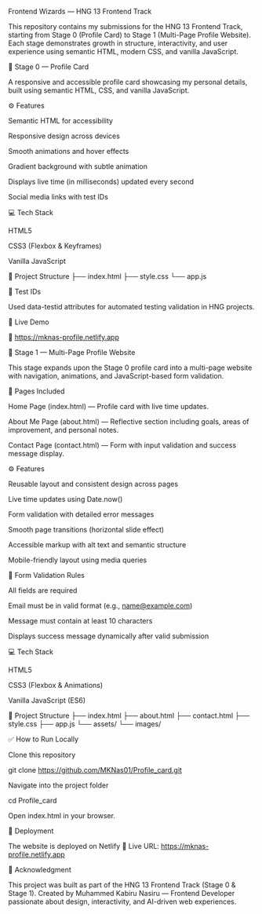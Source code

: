 Frontend Wizards — HNG 13 Frontend Track

This repository contains my submissions for the HNG 13 Frontend Track, starting from Stage 0 (Profile Card) to Stage 1 (Multi-Page Profile Website). Each stage demonstrates growth in structure, interactivity, and user experience using semantic HTML, modern CSS, and vanilla JavaScript.

🧩 Stage 0 — Profile Card

A responsive and accessible profile card showcasing my personal details, built using semantic HTML, CSS, and vanilla JavaScript.

⚙️ Features

Semantic HTML for accessibility

Responsive design across devices

Smooth animations and hover effects

Gradient background with subtle animation

Displays live time (in milliseconds) updated every second

Social media links with test IDs

💻 Tech Stack

HTML5

CSS3 (Flexbox & Keyframes)

Vanilla JavaScript

📂 Project Structure
├── index.html
├── style.css
└── app.js

🧪 Test IDs

Used data-testid attributes for automated testing validation in HNG projects.

🚀 Live Demo

🔗 https://mknas-profile.netlify.app

🧱 Stage 1 — Multi-Page Profile Website

This stage expands upon the Stage 0 profile card into a multi-page website with navigation, animations, and JavaScript-based form validation.

🧩 Pages Included

Home Page (index.html) — Profile card with live time updates.

About Me Page (about.html) — Reflective section including goals, areas of improvement, and personal notes.

Contact Page (contact.html) — Form with input validation and success message display.

⚙️ Features

Reusable layout and consistent design across pages

Live time updates using Date.now()

Form validation with detailed error messages

Smooth page transitions (horizontal slide effect)

Accessible markup with alt text and semantic structure

Mobile-friendly layout using media queries

🧠 Form Validation Rules

All fields are required

Email must be in valid format (e.g., name@example.com)

Message must contain at least 10 characters

Displays success message dynamically after valid submission

💻 Tech Stack

HTML5

CSS3 (Flexbox & Animations)

Vanilla JavaScript (ES6)

📂 Project Structure
├── index.html
├── about.html
├── contact.html
├── style.css
├── app.js
└── assets/
    └── images/

✅ How to Run Locally

Clone this repository

git clone https://github.com/MKNas01/Profile_card.git


Navigate into the project folder

cd Profile_card


Open index.html in your browser.

🚀 Deployment

The website is deployed on Netlify
🔗 Live URL: https://mknas-profile.netlify.app

👏 Acknowledgment

This project was built as part of the HNG 13 Frontend Track (Stage 0 & Stage 1).
Created by Muhammed Kabiru Nasiru — Frontend Developer passionate about design, interactivity, and AI-driven web experiences.